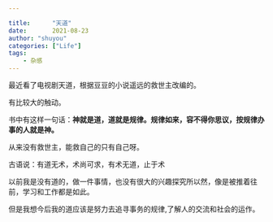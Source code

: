 ```yaml
---

title:      "天道"
date:       2021-08-23
author: "shuyou"
categories: ["Life"]
tags:      
    - 杂感
---
```


最近看了电视剧天道，根据豆豆的小说遥远的救世主改编的。

有比较大的触动。

书中有这样一句话：**神就是道，道就是规律。规律如来，容不得你思议，按规律办事的人就是神。**

从来没有救世主，能救自己的只有自己呀。

古语说：有道无术，术尚可求，有术无道，止于术

以前我是没有道的，做一件事情，也没有很大的兴趣探究所以然，像是被推着往前，学习和工作都是如此。

但是我想今后我的道应该是努力去追寻事务的规律,了解人的交流和社会的运作。

